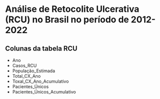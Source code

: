 # Análise de Retocolite Ulcerativa (RCU) no Brasil no período de 2012-2022



## Colunas da tabela RCU

* Ano
* Casos_RCU
* População_Estimada
* Total_CX_Ano
* Toxal_CX_Ano_Acumulativo
* Pacientes_Únicos
* Pacientes_Únicos_Acumulativo

